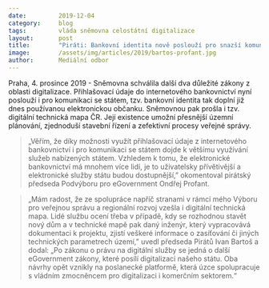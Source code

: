 ```yaml
---
date:         2019-12-04
category:     blog
tags:         vláda sněmovna celostátní digitalizace
layout:       post
title:        "Piráti: Bankovní identita nově poslouží pro snazší komunikaci se státem. Digitální technická mapa pak zjednoduší stavební řízení"
image:        /assets/img/articles/2019/bartos-profant.jpg
author:       Mediální odbor
---
```



Praha, 4. prosince 2019 - Sněmovna schválila další dva důležité zákony z oblasti digitalizace. Přihlašovací údaje do internetového bankovnictví nyní poslouží i pro komunikaci se státem, tzv. bankovní identita tak doplní již dnes používanou elektronickou občanku. Sněmovnou pak prošla i tzv. digitální technická mapa ČR. Její existence umožní přesnější územní plánování, zjednoduší stavební řízení a zefektivní procesy veřejné správy.

> „Věřím, že díky možnosti využít přihlašovací údaje z internetového bankovnictví i pro komunikaci se státem dojde k většímu využívání služeb nabízených státem. Vzhledem k tomu, že elektronické bankovnictví má mnohem více lidí, je to uživatelsky přívětivější a elektronické služby státu budou dostupnější,” okomentoval pirátský předseda Podvýboru pro eGovernment Ondřej Profant.  

> „Mám radost, že ze spolupráce napříč stranami v rámci mého Výboru pro veřejnou správu a regionální rozvoj vzešla i digitální technická mapa. Lidé službu ocení třeba v případě, kdy se rozhodnou stavět nový dům a v technické mapě pak daný inženýr, který vypracovává dokumentaci k projektu, zjistí veškeré informace o zasíťování či jiných technických parametrech území,” uvedl předseda Pirátů Ivan Bartoš a dodal: „Po zákonu o právu na digitální služby se jedná o další eGovernment zákony, které posílí digitalizaci našeho státu. Oba návrhy opět vznikly na poslanecké platformě, která úzce spolupracuje s vládním zmocněncem pro digitalizaci i komerčním sektorem.“ 
